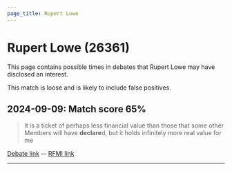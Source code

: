 ```yaml
---
page_title: Rupert Lowe
---
```


# Rupert Lowe  (26361)

This page contains possible times in debates that Rupert Lowe may have disclosed an interest.

This match is loose and is likely to include false positives. 



## 2024-09-09: Match score 65%

>It is a ticket of perhaps less financial value than those that some other Members will have **declare**d, but it holds infinitely more real value for me

[Debate link](https://www.theyworkforyou.com/debates/?id=2024-09-09b.619.1)  --  [RFMI link](https://www.theyworkforyou.com/mp/26361/register)


---

